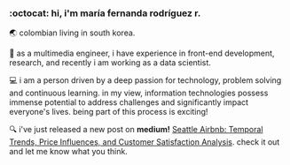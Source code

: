 ### :octocat: hi, i'm maría fernanda rodríguez r.

:earth_asia: colombian living in south korea.

:dart: as a multimedia engineer, i have experience in front-end development, research, and recently i am working as a data scientist.

:computer: i am a person driven by a deep passion for technology, problem solving and continuous learning. in my view, information technologies possess immense potential to address challenges and significantly impact everyone's lives. being part of this process is exciting!

:mag: i've just released a new post on **medium!** [Seattle Airbnb: Temporal Trends, Price Influences, and Customer Satisfaction Analysis](https://medium.com/@mafda/seattle-airbnb-data-analysis-a-data-driven-journey-with-crisp-dm-for-data-scientists-b66b5672c617). check it out and let me know what you think.

<!--
**mafda/mafda** is a ✨ _special_ ✨ repository because its `README.md` (this file) appears on your GitHub profile.

Here are some ideas to get you started:

- 🔭 I’m currently working on ...
- 🌱 I’m currently learning ...
- 👯 I’m looking to collaborate on ...
- 🤔 I’m looking for help with ...
- 💬 Ask me about ...
- 📫 How to reach me: ...
- 😄 Pronouns: ...
- ⚡ Fun fact: ...
-->
